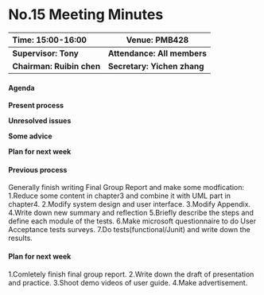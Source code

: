 # No.15 Meeting Minutes



| **Time: 15:00-16:00**    | **Venue: PMB428**           |
| :----------------------- | --------------------------- |
| **Supervisor: Tony**     | **Attendance: All members** |
| **Chairman: Ruibin chen** | **Secretary: Yichen zhang**    |



#### Agenda

**Present process**

**Unresolved issues**

**Some advice**

**Plan for next week**



#### Previous process
Generally finish writing Final Group Report and make some modfication:
1.Reduce some content in chapter3 and combine it with UML part in chapter4.
2.Modify system design and user interface.
3.Modify Appendix.
4.Write down new summary and reflection
5.Briefly describe the steps and define each module of the tests.
6.Make microsoft questionnaire to do User Acceptance tests surveys.
7.Do tests(functional/Junit) and write down the results.




#### Plan for next week
1.Comletely finish final group report.
2.Write down the draft of presentation and practice.
3.Shoot demo videos of user guide.
4.Make advertisement.